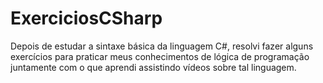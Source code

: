 # ExerciciosCSharp
Depois de estudar a sintaxe básica da linguagem C#, resolvi fazer alguns exercícios para praticar meus conhecimentos de lógica de programação juntamente com o que aprendi assistindo vídeos sobre tal linguagem.
